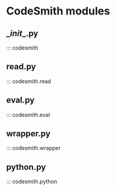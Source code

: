# CodeSmith modules

## \__init__.py

::: codesmith

## read.py
::: codesmith.read

## eval.py
::: codesmith.eval

## wrapper.py
::: codesmith.wrapper

## python.py

::: codesmith.python